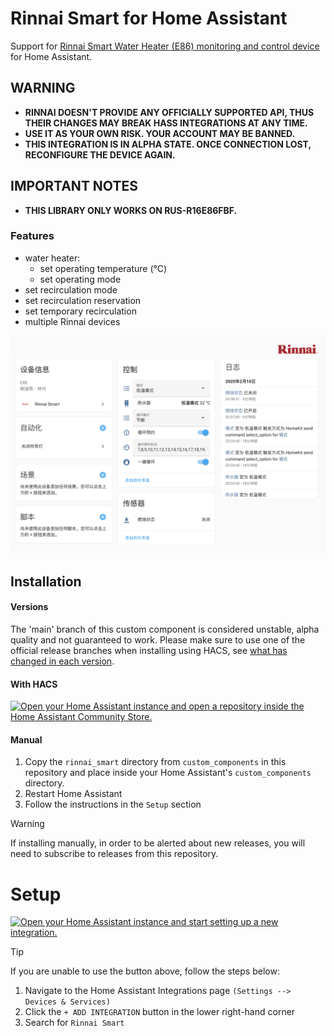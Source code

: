 # Rinnai Smart for Home Assistant

Support for [Rinnai Smart Water Heater (E86) monitoring and control device](https://www.rinnai.com.cn/productDetail-646a2c67-29d6-4aff-8ff2-167cc1d33367.html) for Home Assistant.

## WARNING

* **RINNAI DOESN'T PROVIDE ANY OFFICIALLY SUPPORTED API, THUS THEIR CHANGES MAY BREAK HASS INTEGRATIONS AT ANY TIME.**
* **USE IT AS YOUR OWN RISK. YOUR ACCOUNT MAY BE BANNED.**
* **THIS INTEGRATION IS IN ALPHA STATE. ONCE CONNECTION LOST, RECONFIGURE THE DEVICE AGAIN.**

## IMPORTANT NOTES

* **THIS LIBRARY ONLY WORKS ON RUS-R16E86FBF.**

### Features

- water heater:
    * set operating temperature (&deg;C)
    * set operating mode
- set recirculation mode
- set recirculation reservation
- set temporary recirculation
- multiple Rinnai devices

![](./screenshot.png)

## Installation

#### Versions

The 'main' branch of this custom component is considered unstable, alpha quality and not guaranteed to work.
Please make sure to use one of the official release branches when installing using HACS, see [what has changed in each version](https://github.com/catro/rinnai_smart/releases).

#### With HACS

[![Open your Home Assistant instance and open a repository inside the Home Assistant Community Store.](https://my.home-assistant.io/badges/hacs_repository.svg)](https://my.home-assistant.io/redirect/hacs_repository/?owner=catro&repository=rinnai_smart&category=integration)

#### Manual
1. Copy the `rinnai_smart` directory from `custom_components` in this repository and place inside your Home Assistant's `custom_components` directory.
2. Restart Home Assistant
3. Follow the instructions in the `Setup` section

> [!WARNING]
> If installing manually, in order to be alerted about new releases, you will need to subscribe to releases from this repository.

# Setup
[![Open your Home Assistant instance and start setting up a new integration.](https://my.home-assistant.io/badges/config_flow_start.svg)](https://my.home-assistant.io/redirect/config_flow_start/?domain=rinnai)

> [!Tip]
> If you are unable to use the button above, follow the steps below:
> 1. Navigate to the Home Assistant Integrations page `(Settings --> Devices & Services)`
> 2. Click the `+ ADD INTEGRATION` button in the lower right-hand corner
> 3. Search for `Rinnai Smart`